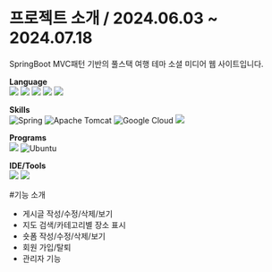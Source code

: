 # 프로젝트 소개 / 2024.06.03 ~ 2024.07.18
SpringBoot MVC패턴 기반의 풀스택 여행 테마 소셜 미디어 웹 사이트입니다.

<b>Language</b>
<br>
![](https://img.shields.io/badge/HTML5-E34F26?style=for-the-badge&logo=html5&logoColor=white)
![](https://img.shields.io/badge/CSS3-1572B6?style=for-the-badge&logo=css3&logoColor=white)
![](https://img.shields.io/badge/JavaScript-F7DF1E?style=for-the-badge&logo=JavaScript&logoColor=white)
![](https://img.shields.io/badge/Java-ED8B00?style=for-the-badge&logo=openjdk&logoColor=white)
![](https://img.shields.io/badge/MariaDB-003545?style=for-the-badge&logo=mariadb&logoColor=white)

<b>Skills</b>
<br>
![Spring](https://img.shields.io/badge/spring-%236DB33F.svg?style=for-the-badge&logo=spring&logoColor=white)
![Apache Tomcat](https://img.shields.io/badge/apache%20tomcat-%23F8DC75.svg?style=for-the-badge&logo=apache-tomcat&logoColor=black)
![Google Cloud](https://img.shields.io/badge/GoogleCloud-%234285F4.svg?style=for-the-badge&logo=google-cloud&logoColor=white)
![](https://img.shields.io/badge/Gradle-02303A.svg?style=for-the-badge&logo=Gradle&logoColor=white)

<b>Programs</b>
<br>
![](https://img.shields.io/badge/Windows-0078D6?style=for-the-badge&logo=windows&logoColor=white)
![Ubuntu](https://img.shields.io/badge/Ubuntu-E95420?style=for-the-badge&logo=ubuntu&logoColor=white)

<b>IDE/Tools</b>
<br>
![](https://img.shields.io/badge/Visual_Studio_Code-0078D4?style=for-the-badge&logo=visual%20studio%20code&logoColor=white)
![](https://img.shields.io/badge/IntelliJ_IDEA-000000.svg?style=for-the-badge&logo=intellij-idea&logoColor=white)

#기능 소개
- 게시글 작성/수정/삭제/보기
- 지도 검색/카테고리별 장소 표시
- 숏폼 작성/수정/삭제/보기
- 회원 가입/탈퇴
- 관리자 기능

